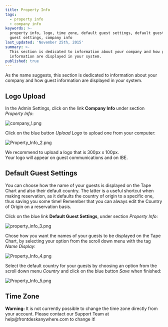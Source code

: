```yaml
---
title: Property Info
tags:
  - property info
  - company info
keywords: >-
  property info, logo, time zone, default guest settings, default guest county,
  guest settings, company info
last_updated: 'November 25th, 2015'
summary: >-
  This section is dedicated to information about your company and how guest
  information are displayed in your system.
published: true
---
```







As the name suggests, this section is dedicated to information about your company and how guest information are displayed in your system.  

## Logo Upload  

 In the Admin Settings, click on the link **Company Info** under section _Property Info_:  
 


![company_!.png]({{site.baseurl}}/images/company_!.png)

 

 Click on the blue button _Upload Logo_ to upload one from your computer:  

![Property_Info_2.png]({{site.baseurl}}/images/Property_Info_2.png)




We recommend to upload a logo that is 300px x 100px.  
Your logo will appear on guest communications and on IBE.  



## Default Guest Settings  



You can choose how the name of your guests is displayed on the Tape Chart and also their default country. The latter is a useful shortcut when making reservation, as it defaults the country of origin to a specific one, thus saving you some time! Remember that you can always edit the Country of Origin on a reservation basis.  

 Click on the blue link **Default Guest Settings**, under section _Property Info_:  
 


![property_info_3.png]({{site.baseurl}}/images/property_info_3.png)



 
  Chose how you want the names of your guests to be displayed on the Tape Chart, by selecting your option from the scroll down menu with the tag _Name Display_:  
  
![Property_Info_4.png]({{site.baseurl}}/images/Property_Info_4.png)

  
  Select the default country for your guests by choosing an option from the scroll down menu _Country_ and click on the blue button _Save_ when finished:  
  
![Property_Info_5.png]({{site.baseurl}}/images/Property_Info_5.png)


   

## Time Zone  
  
<div class="alert alert-danger" role="alert"><i class="fa fa-exclamation-circle"></i> <b>Warning: </b>It is not currently possible to change the time zone directly from your account. Please contact our Support Team at help@frontdeskanywhere.com to change it!

